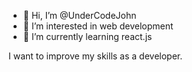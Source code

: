 - 👋 Hi, I’m @UnderCodeJohn
- 👀 I’m interested in web development
- 🌱 I’m currently learning react.js

I want to improve my skills as a developer.
<!---
UnderCodeJohn/UnderCodeJohn is a ✨ special ✨ repository because its `README.md` (this file) appears on your GitHub profile.
You can click the Preview link to take a look at your changes.
--->
